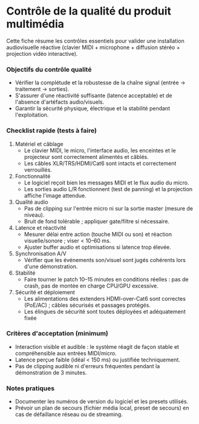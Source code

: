 <!-- %: BLOC2_SAVOIR6  -->
# Contrôle de la qualité du produit multimédia
<!-- %; -->

Cette fiche résume les contrôles essentiels pour valider une installation audiovisuelle réactive (clavier MIDI + microphone + diffusion stéréo + projection vidéo interactive).

<!-- start-replace-subnav -->

<!-- end-replace-subnav -->

### Objectifs du contrôle qualité
- Vérifier la complétude et la robustesse de la chaîne signal (entrée → traitement → sorties).
- S'assurer d'une réactivité suffisante (latence acceptable) et de l'absence d'artéfacts audio/visuels.
- Garantir la sécurité physique, électrique et la stabilité pendant l'exploitation.

### Checklist rapide (tests à faire)
1. Matériel et câblage
   - Le clavier MIDI, le micro, l'interface audio, les enceintes et le projecteur sont correctement alimentés et câblés.
   - Les câbles XLR/TRS/HDMI/Cat6 sont intacts et correctement verrouillés.
2. Fonctionnalité
   - Le logiciel reçoit bien les messages MIDI et le flux audio du micro.
   - Les sorties audio L/R fonctionnent (test de panning) et la projection affiche l'image attendue.
3. Qualité audio
   - Pas de clipping sur l'entrée micro ni sur la sortie master (mesure de niveau).
   - Bruit de fond tolérable ; appliquer gate/filtre si nécessaire.
4. Latence et réactivité
   - Mesurer délai entre action (touche MIDI ou son) et réaction visuelle/sonore ; viser < 10–60 ms.
   - Ajuster buffer audio et optimisations si latence trop élevée.
5. Synchronisation A/V
   - Vérifier que les événements son/visuel sont jugés cohérents lors d'une démonstration.
6. Stabilité
   - Faire tourner le patch 10–15 minutes en conditions réelles : pas de crash, pas de montée en charge CPU/GPU excessive.
7. Sécurité et déploiement
   - Les alimentations des extenders HDMI-over-Cat6 sont correctes (PoE/AC) ; câbles sécurisés et passages protégés.
   - Les élingues de sécurité sont toutes déployées et adéquatement fixée 

### Critères d'acceptation (minimum)
- Interaction visible et audible : le système réagit de façon stable et compréhensible aux entrées MIDI/micro.
- Latence perçue faible (idéal < 150 ms) ou justifiée techniquement.
- Pas de clipping audible ni d'erreurs fréquentes pendant la démonstration de 3 minutes.


### Notes pratiques
- Documenter les numéros de version du logiciel et les presets utilisés.
- Prévoir un plan de secours (fichier média local, preset de secours) en cas de défaillance réseau ou de streaming.

